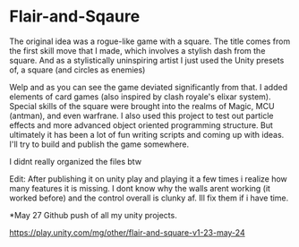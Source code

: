 # Flair-and-Sqaure
The original idea was a rogue-like game with a square. The title comes from the first skill move that I made, which involves a stylish dash from the square. And as a stylistically uninspiring artist I just used the Unity presets of, a square (and circles as enemies)

Welp and as you can see the game deviated significantly  from that. I added elements of card games (also inspired by clash royale's elixar system). Special skills of the square were brought into the realms of Magic, MCU (antman), and even warfrane. I also used this project to test out particle effects and more advanced object oriented programming structure. But ultimately it has been a lot of fun writing scripts and coming up with ideas. I'll try to build and publish the game somewhere.

I didnt really organized the files btw

Edit: After publishing it on unity play and playing it a few times i realize how many features it is missing. I dont know why the walls arent working (it worked before) and the control overall is clunky af. Ill fix them if i have time.

*May 27 Github push of all my unity projects.

https://play.unity.com/mg/other/flair-and-square-v1-23-may-24
